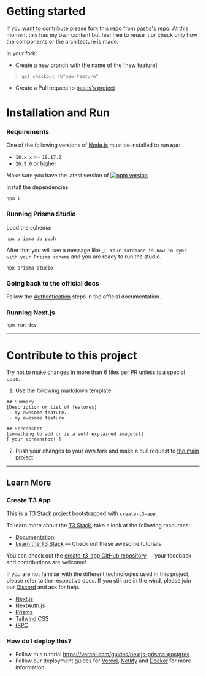 # Getting started

If you want to contribute please fork this repo from [pastis's repo](https://github.com/josepplloo/pastis).
At this moment this has my own content but feel free to reuse it or check only how the components or the architecture is made.


In your fork:
- Create a new branch with the name of the [new feature]
> ``git checkout -b"new feature"``
- Create a Pull request to [pastis's project](https://github.com/josepplloo/pastis)

# Installation and Run

### Requirements

One of the following versions of [Node.js](https://nodejs.org/en/download/) must be installed to run **`npm`**:

* `18.x.x` >= `18.17.0`
* `20.5.0` or higher


Make sure you have the latest version of [![npm version](https://img.shields.io/npm/v/npm.svg)](https://npm.im/npm)


Install the dependencies:

``npm i``

### Running Prisma Studio

Load the schema:

``npx prisma db push``

After that you will see a message like `🚀  Your database is now in sync with your Prisma schema` and you are ready to run the studio.

``npx prisma studio``

### Going back to the official docs

Follow the [Authentication](https://create.t3.gg/en/usage/first-steps#authentication) steps in the official documentation.

### Running Next.js

`npm run dev`

___

# Contribute to this project
Try not to make changes in more than 6 files per PR unless is a special case.

1. Use the following markdown template
```
## Summary
[Description or list of features]
 - my awesome feature.
 - my awesome feature.

## Screenshot
[something to add or is a self explained image(s)]
[ your screenshot! ]
```

2. Push your changes to your own fork and make a pull request to [the main project](https://github.com/josepplloo/pastis/pulls)

---

## Learn More

### Create T3 App

This is a [T3 Stack](https://create.t3.gg/) project bootstrapped with `create-t3-app`.

To learn more about the [T3 Stack](https://create.t3.gg/), take a look at the following resources:

- [Documentation](https://create.t3.gg/)
- [Learn the T3 Stack](https://create.t3.gg/en/faq#what-learning-resources-are-currently-available) — Check out these awesome tutorials

You can check out the [create-t3-app GitHub repository](https://github.com/t3-oss/create-t3-app) — your feedback and contributions are welcome!

If you are not familiar with the different technologies used in this project, please refer to the respective docs. If you still are in the wind, please join our [Discord](https://t3.gg/discord) and ask for help.

- [Next.js](https://nextjs.org)
- [NextAuth.js](https://next-auth.js.org)
- [Prisma](https://prisma.io)
- [Tailwind CSS](https://tailwindcss.com)
- [tRPC](https://trpc.io)

### How do I deploy this?
- Follow this tutorial https://vercel.com/guides/nextjs-prisma-postgres 
- Follow our deployment guides for [Vercel](https://create.t3.gg/en/deployment/vercel), [Netlify](https://create.t3.gg/en/deployment/netlify) and [Docker](https://create.t3.gg/en/deployment/docker) for more information.